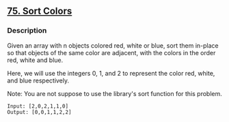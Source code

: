 ## [75. Sort Colors][url]

### Description
Given an array with n objects colored red, white or blue, sort them in-place so that objects of the same color are adjacent, with the colors in the order red, white and blue.

Here, we will use the integers 0, 1, and 2 to represent the color red, white, and blue respectively.

Note: You are not suppose to use the library's sort function for this problem.


```
Input: [2,0,2,1,1,0]
Output: [0,0,1,1,2,2]

```
























[url]:https://leetcode.com/problems/sort-colors/